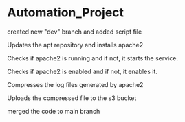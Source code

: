 # Automation_Project
created new "dev" branch and added script file

Updates the apt repository and installs apache2

Checks if apache2 is running and if not, it starts the service.

Checks if apache2 is enabled and if not, it enables it.

Compresses the log files generated by apache2

Uploads the compressed file to the s3 bucket

merged the code to main branch
